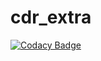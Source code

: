 # cdr_extra

[![Codacy Badge](https://api.codacy.com/project/badge/Grade/d453624a03d94a8ba3ff6827015ea0a7)](https://app.codacy.com/gh/antoineraulin/cdr_extra?utm_source=github.com&utm_medium=referral&utm_content=antoineraulin/cdr_extra&utm_campaign=Badge_Grade_Settings)

